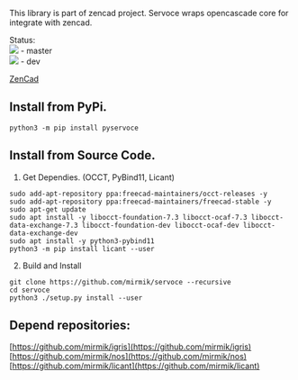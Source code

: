 This library is part of zencad project.
Servoce wraps opencascade core for integrate with zencad.

Status:  
![](https://travis-ci.com/mirmik/servoce.svg?branch=master) - master  
![](https://travis-ci.com/mirmik/servoce.svg?branch=dev) - dev  

[ZenCad](https://github.com/mirmik/zencad)

Install from PyPi.
------------------
```
python3 -m pip install pyservoce
```

Install from Source Code.
-------------------------------------
1. Get Dependies. (OCCT, PyBind11, Licant) 
```
sudo add-apt-repository ppa:freecad-maintainers/occt-releases -y
sudo add-apt-repository ppa:freecad-maintainers/freecad-stable -y
sudo apt-get update
sudo apt install -y libocct-foundation-7.3 libocct-ocaf-7.3 libocct-data-exchange-7.3 libocct-foundation-dev libocct-ocaf-dev libocct-data-exchange-dev
sudo apt install -y python3-pybind11
python3 -m pip install licant --user
```

2. Build and Install
```
git clone https://github.com/mirmik/servoce --recursive
cd servoce
python3 ./setup.py install --user
```

Depend repositories:
--------------------
[https://github.com/mirmik/igris](https://github.com/mirmik/igris)  
[https://github.com/mirmik/nos](https://github.com/mirmik/nos)  
[https://github.com/mirmik/licant](https://github.com/mirmik/licant)  